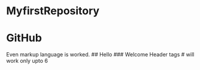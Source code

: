 # MyfirstRepository
<h1>GitHub</h1>
Even markup language is worked.
## Hello
### Welcome
Header tags # will work only upto 6 
